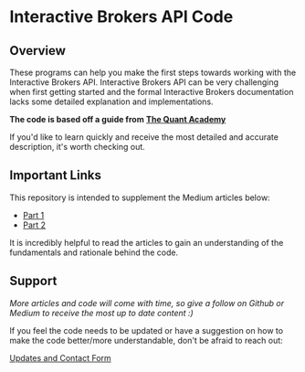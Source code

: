 # Interactive Brokers API Code

## Overview 

These programs can help you make the first steps towards working with the Interactive Brokers API. Interactive Brokers API can be very challenging when first getting started and the formal Interactive Brokers documentation lacks some detailed explanation and implementations. 

**The code is based off a guide from** [**The Quant Academy**](https://thequantacademy.com/ "The Quant Academy Website")

If you'd like to learn quickly and receive the most detailed and accurate description, it's worth checking out.

## Important Links

This repository is intended to supplement the Medium articles below:
- [Part 1](https://medium.com/@corbinbalzan/structure-and-communicating-with-interactive-brokers-api-python-78ed9dcaccd7 "Medium Article")
- [Part 2](https://medium.com/@corbinbalzan/executing-orders-on-interactive-brokers-api-how-to-guide-b8fb6059a0f0 "Medium Article")

It is incredibly helpful to read the articles to gain an understanding of the fundamentals and rationale behind the code. 

## Support

*More articles and code will come with time, so give a follow on Github or Medium to receive the most up to date content :)*

If you feel the code needs to be updated or have a suggestion on how to make the code better/more understandable, don't be afraid to reach out:

[Updates and Contact Form](https://bit.ly/updatesform "Updated Form")




